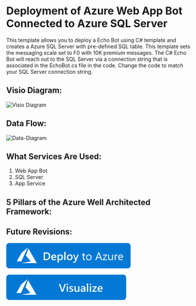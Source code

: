 # Deployment of Azure Web App Bot Connected to Azure SQL Server


This template allows you to deploy a Echo Bot using C# template and creates a Azure SQL Server with pre-defined SQL table. This template sets the messaging scale set to F0 with 10K premium messages. The C# Echo Bot will reach out to the SQL Server via a connection string that is associated in the EchoBot.cs file in the code. Change the code to match your SQL Server connection string.

## Visio Diagram:
![Visio Diagram](https://user-images.githubusercontent.com/57882033/116955082-9533c280-ac5f-11eb-9eeb-b7520e39b980.jpeg)



## Data Flow:
![Data-Diagram](https://user-images.githubusercontent.com/57882033/116953794-2a34bc80-ac5c-11eb-8c38-bc888731c070.jpeg)

## What Services Are Used:
 1. Web App Bot
 2. SQL Server
 3. App Service

## 5 Pillars of the Azure Well Architected Framework:

## Future Revisions:


[![Deploy To Azure](https://raw.githubusercontent.com/Azure/azure-quickstart-templates/master/1-CONTRIBUTION-GUIDE/images/deploytoazure.svg?sanitize=true)](https://portal.azure.com/#create/Microsoft.Template/uri/https%3A%2F%2Fraw.githubusercontent.com%2FAJSolis01%2FAzure-Bot-to-SQL%2Fmain%2Fazuredeploytemplate.json)  


[![Visualize](https://raw.githubusercontent.com/Azure/azure-quickstart-templates/master/1-CONTRIBUTION-GUIDE/images/visualizebutton.svg?sanitize=true)](http://armviz.io/#/?load=https%3A%2F%2Fraw.githubusercontent.com%2FAzure%2Fazure-quickstart-templates%2Fmaster%2F201-vmss-linux-jumpbox%2Fazuredeploy.json)
